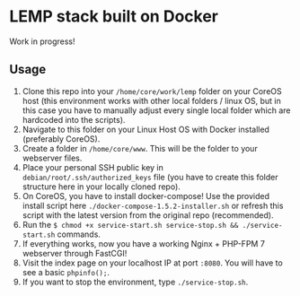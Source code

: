 # LEMP stack built on Docker

Work in progress!

## Usage

1. Clone this repo into your `/home/core/work/lemp` folder on your CoreOS host (this environment works with other local folders / linux OS, but in this case you have to manually adjust every single local folder which are hardcoded into the scripts).
2. Navigate to this folder on your Linux Host OS with Docker installed (preferably CoreOS).
3. Create a folder in `/home/core/www`. This will be the folder to your webserver files.
3. Place your personal SSH public key in `debian/root/.ssh/authorized_keys` file (you have to create this folder structure here in your locally cloned repo).
4. On CoreOS, you have to install docker-compose! Use the provided install script here `./docker-compose-1.5.2-installer.sh` or refresh this script with the latest version from the original repo (recommended).
5. Run the `$ chmod +x service-start.sh service-stop.sh && ./service-start.sh` commands.
6. If everything works, now you have a working Nginx + PHP-FPM 7 webserver through FastCGI!
7. Visit the index page on your localhost IP at port `:8080`. You will have to see a basic `phpinfo();`.
8. If you want to stop the environment, type `./service-stop.sh`.
